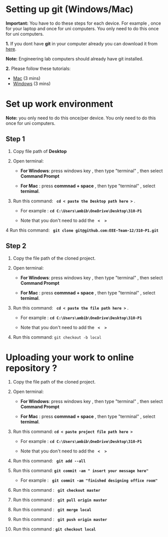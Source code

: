 # Setting up git (Windows/Mac)

**Important:** You have to do these steps for each device. For example , once for your laptop and once for uni computers. You only need to do this once for uni computers.

**1.**  If you dont have **git** in your computer already you can download it from [here](https://git-scm.com/downloads).

**Note:** Engineering lab computers should already have git installed.

**2.** Please follow these tutorials:
- [Mac](https://www.youtube.com/watch?v=8BLLShRqKd4) (3 mins)
- [Windows](https://www.youtube.com/watch?v=WgZIv5HI44o) (3 mins)



# Set up work environment

**Note:**  you only need to do this once/per device. You only need to do this once for uni computers.

## Step 1


1. Copy file path of **Desktop**


2. Open terminal:
	- **For Windows**: press windows key , then type "terminal" , then select **Command Prompt**

	
	- **For Mac** : press  **commnad + space** , then type "terminal" , select **ternimal**.


3. Run this command: **`` cd < paste the Desktop path here >``** .
		
	- For example :	 **``cd C:\Users\ambib\OneDrive\Desktop\310-P1``**
	
	- Note that you don't need to add the **`` <  >``** 

	
4 Run this command: **`` git clone git@github.com:EEE-Team-12/310-P1.git``**



## Step 2

1. Copy the file path of the cloned project.


2. Open terminal:
	- **For Windows**: press windows key , then type "terminal" , then select **Command Prompt**

	
	- **For Mac** : press  **commnad + space** , then type "terminal" , select **ternimal**.


3. Run this command: **`` cd < paste the file path here >``** .
		
	- For example :	 **``cd C:\Users\ambib\OneDrive\Desktop\310-P1``**
	
	- Note that you don't need to add the **`` <  >``**  


4. Run this command: ``git checkout -b local``


# Uploading your work to online repository ?

1. Copy the file path of the cloned project.


2. Open terminal:
	- **For Windows**: press windows key , then type "terminal" , then select **Command Prompt**

	
	- **For Mac** : press  **commnad + space** , then type "terminal" , select **ternimal**.



3. Run this command:  **`cd < paste project file path here >`**  

	- For example :  **`cd C:\Users\ambib\OneDrive\Desktop\310-P1`**
	
	 - Note that you don't need to add the **`` <  >``**  


4. Run this command: **`` git add --all``**

5.  Run this command: **``git commit -am " insert your message here"``**


	- For example : **`` git commit -am "finished designing office room"``**

	
7. Run this command : **`` git checkout master``**

8. Run this command : **`` git pull origin master``**

9. Run this command : **`` git merge local``**

 
10. Run this command : **`` git push origin master``**


11. Run this command : **``git checkout local``**




































 





















